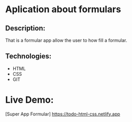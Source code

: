 # Aplication about formulars

## Description:
That is a formular app allow the user to how fill a formular.

## Technologies:
- HTML
- CSS
- GIT

# Live Demo:
[Super App Formular] https://todo-html-css.netlify.app

